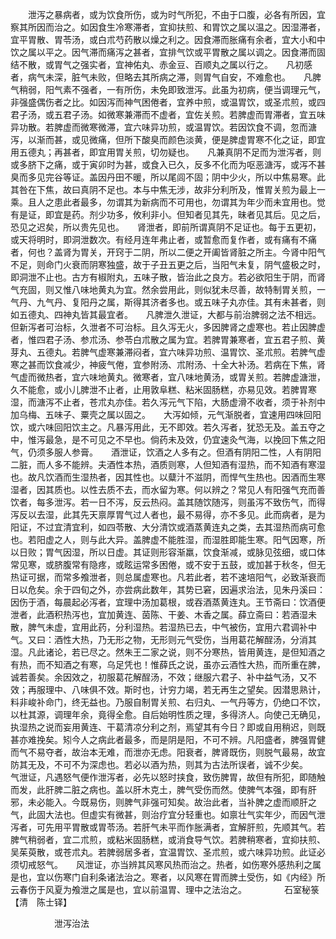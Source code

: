 <!-- { "loadSidebar": true } -->
　　泄泻之暴病者，或为饮食所伤，或为时气所犯，不由于口腹，必各有所因，宜察其所因而治之。如因食生冷寒滞者，宜抑扶煎、和胃饮之属以温之。因湿滞者，宜平胃散、胃苓汤，或白朮芍药散以燥之利之。因食滞而胀痛有余者，宜大小和中饮之属以平之。因气滞而痛泻之甚者，宜排气饮或平胃散之属以调之。因食滞而固结不散，或胃气之强实者，宜神佑丸、赤金豆、百顺丸之属以行之。　　凡初感者，病气未深，脏气未败，但略去其所病之滞，则胃气自安，不难愈也。　　凡脾气稍弱，阳气素不强者，一有所伤，未免即致泄泻。此虽为初病，便当调理元气，非强盛偶伤者之比。如因泻而神气困倦者，宜养中煎，或温胃饮，或圣朮煎，或四君子汤，或五君子汤。如微寒兼滞而不虚者，宜佐关煎。若脾虚而胃滞者，宜五味异功散。若脾虚而微寒微滞，宜六味异功煎，或温胃饮。若因饮食不调，忽而溏泻，以渐而甚，或见微痛，但所下酸臭而颜色淡黄，便是脾虚胃寒不化之证，即宜用五德丸；再甚者，即宜用胃关煎，切勿疑也。　　凡兼真阴不足而为泄泻者，则或多脐下之痛，或于寅卯时为甚，或食入已久，反多不化而为呕恶溏泻，或泻不甚臭而多见完谷等证。盖因丹田不暖，所以尾闾不固；阴中少火，所以中焦易寒。此其咎在下焦，故曰真阴不足也。本与中焦无涉，故非分利所及，惟胃关煎为最上一乘。且人之患此者最多，勿谓其为新病而不可用也，勿谓其为年少而未宜用也。觉有是证，即宜是药。剂少功多，攸利非小。但知者见其先，昧者见其后。见之后，恐见之迟矣，所以贵先见也。　　肾泄者，即前所谓真阴不足证也。每于五更初，或天将明时，即洞泄数次。有经月连年弗止者，或暂愈而复作者，或有痛有不痛者，何也？盖肾为胃关，开窍于二阴，所以二便之开阖皆肾脏之所主。今肾中阳气不足，则命门火衰而阴寒独盛，故于子丑五更之后，当阳气未复，阴气盛极之时，即洞泄不止也。古方有椒附丸，五味子散，皆治此之良方。若必欲阳生于阴，而肾气充固，则又惟八味地黄丸为宜。然余尝用此，则似犹未尽善，故特制胃关煎，一气丹、九气丹、复阳丹之属，斯得其济者多也。或五味子丸亦佳。其有未甚者，则如五德丸、四神丸皆其最宜者。　　凡脾泄久泄证，大都与前治脾弱之法不相远。但新泻者可治标，久泄者不可治标。且久泻无火，多因脾肾之虚寒也。若止因脾虚者，惟四君子汤、参朮汤、参苓白朮散之属为宜。若脾胃兼寒者，宜五君子煎、黄芽丸、五德丸。若脾气虚寒兼滞闷者，宜六味异功煎、温胃饮、圣朮煎。若脾气虚寒之甚而饮食减少，神疲气倦，宜参附汤、朮附汤、十全大补汤。若病在下焦，肾气虚而微热者，宜六味地黄丸。微寒者，宜八味地黄汤，或胃关煎。若脾虚溏泄，久不能愈，或小儿脾泄不止者，止用敦阜糕、粘米固肠糕，亦易见效。若脾胃寒湿，而溏泻不止者，苍朮丸亦佳。若久泻元气下陷，大肠虚滑不收者，须于补剂中加乌梅、五味子、粟壳之属以固之。　　大泻如倾，元气渐脱者，宜速用四味回阳饮，或六味回阳饮主之。凡暴泻用此，无不即效。若久泻者，犹恐无及。盖五夺之中，惟泻最急，是不可见之不早也。倘药未及效，仍宜速灸气海，以挽回下焦之阳气，仍须多服人参膏。　　酒泄证，饮酒之人多有之。但酒有阴阳二性，人有阴阳二脏，而人多不能辨。夫酒性本热，酒质则寒，人但知酒有湿热，而不知酒有寒湿也。故凡饮酒而生湿热者，因其性也。以糵汁不滋阴，而悍气生热也。因酒而生寒湿者，因其质也。以性去质不去，而水留为寒。何以辨之？常见人有阳强气充而善饮者，每多泄泻。若一日不泻，反云热闷。盖其随饮随泻，则虽泻不致伤气，而得泻反以去湿，此其先天禀厚胃气过人者也，最不易得，亦不多见。此而病者，是为阳证，不过宜清宜利，如四苓散、大分清饮或酒蒸黄连丸之类，去其湿热而病可愈也。若阳虚之人，则与此大异。盖脾虚不能胜湿，而湿胜即能生寒。阳气因寒，所以日败；胃气因湿，所以日虚。其证则形容渐羸，饮食渐减，或脉见弦细，或口体常见寒，或脐腹常有隐疼，或眩运常多困倦，或不安于五鼓，或加甚于秋冬，但无热证可据，而常多飧泄者，则总属虚寒也。凡若此者，若不速培阳气，必致渐衰而日以危矣。余于四旬之外，亦尝病此数年，其势已窘，因遍求治法，见朱丹溪曰：因伤于酒，每晨起必泻者，宜理中汤加葛根，或吞酒蒸黄连丸。王节斋曰：饮酒便泄者，此酒积热泻也，宜加黄连、茵陈、干姜、木香之属。薛立斋曰：若酒湿未散，脾气未虚，宜用此药，分利湿热。若湿热已去，中气被伤，宜用六君调补中气。又曰：酒性大热，乃无形之物，无形则元气受伤，当用葛花解酲汤，分消其湿。凡此诸论，若已尽之。然朱王二家之说，则不分寒热，皆用黄连，是但知酒之有热，而不知酒之有寒，乌足凭也！惟薛氏之说，虽亦云酒性大热，而所重在脾，诚若善矣。余因效之，初服葛花解酲汤，不效；继服六君子、补中益气汤，又不效；再服理中、八味俱不效。斯时也，计穷力竭，若无再生之望矣。因潜思熟计，料非峻补命门，终无益也。乃服自制胃关煎、右归丸、一气丹等方，仍绝口不饮，以杜其源，调理年余，竟得全愈。自后始明性质之理，多得济人。向使己无确见，执湿热之说而妄用黄连、干葛清凉分利之剂，焉望其有今日？即或自用稍迟，则既甚亦难挽矣。矧今人之病此者最多，而是阴是阳，不可不辨。凡阳盛者，脾强胃健而气不易夺者，故治本无难，而泄亦无虑。阳衰者，脾肾既伤，则脱气最易，故宜防其无及，不可不为深虑也。若必以酒为热，则其为古法所误者，诚不少矣。　　气泄证，凡遇怒气便作泄泻者，必先以怒时挟食，致伤脾胃，故但有所犯，即随触而发，此肝脾二脏之病也。盖以肝木克土，脾气受伤而然。使脾气本强，即有肝邪，未必能入。今既易伤，则脾气非强可知矣。故治此者，当补脾之虚而顺肝之气，此固大法也。但虚实有微甚，则治疗宜分轻重也。如禀壮气实年少，而因气泄泻者，可先用平胃散或胃苓汤。若肝气未平而作胀满者，宜解肝煎，先顺其气。若脾气稍弱者，宜二朮煎，或粘米固肠糕，或消食导气饮。若脾稍寒者，宜抑扶煎、吴茱萸散，或苍朮丸。若脾弱居多者，宜温胃饮、圣朮煎，或六味异功煎。此证必须切戒怒气。　　风泄证，亦当辨其风寒风热而治之。热者，如伤寒外感热利之属是也，宜以伤寒门自利条诸法治之。寒者，以风寒在胃而脾土受伤，如《内经》所云春伤于风夏为飧泄之属是也，宜以前温胃、理中之法治之。
　　　　石室秘箓 【清　陈士铎】

　　　　　泄泻治法

